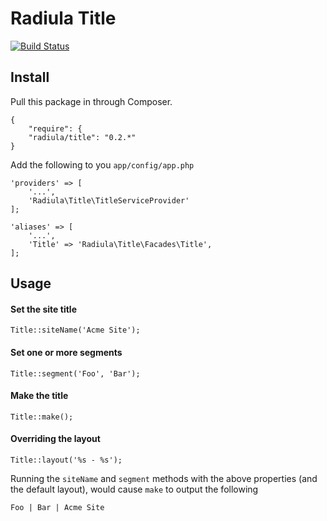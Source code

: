 # Radiula Title

[![Build Status](https://travis-ci.org/Radiula/title.svg?branch=0.1.1)](https://travis-ci.org/Radiula/title)

## Install

Pull this package in through Composer.

    {
        "require": {
        "radiula/title": "0.2.*"
    }
    


Add the following to you `app/config/app.php`

    'providers' => [
        '...',
        'Radiula\Title\TitleServiceProvider'
    ];
    
    'aliases' => [
        '...',
        'Title' => 'Radiula\Title\Facades\Title',
    ];
    

## Usage
#### Set the site title

    Title::siteName('Acme Site');
    
#### Set one or more segments

    Title::segment('Foo', 'Bar');

#### Make the title
    
    Title::make();

#### Overriding the layout
    
    Title::layout('%s - %s');


Running the `siteName` and `segment` methods with the above properties (and the default layout), would cause `make` to output the following
    
    Foo | Bar | Acme Site